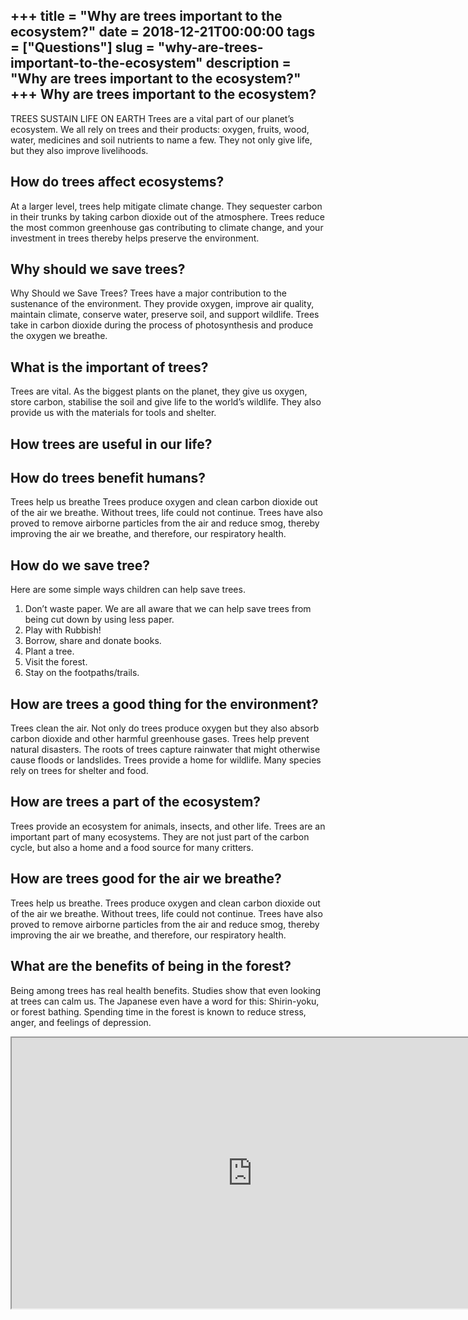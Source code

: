 +++
title = "Why are trees important to the ecosystem?"
date = 2018-12-21T00:00:00
tags = ["Questions"]
slug = "why-are-trees-important-to-the-ecosystem"
description = "Why are trees important to the ecosystem?"
+++
Why are trees important to the ecosystem?
-----------------------------------------

TREES SUSTAIN LIFE ON EARTH Trees are a vital part of our planet’s ecosystem. We all rely on trees and their products: oxygen, fruits, wood, water, medicines and soil nutrients to name a few. They not only give life, but they also improve livelihoods.

How do trees affect ecosystems?
-------------------------------

At a larger level, trees help mitigate climate change. They sequester carbon in their trunks by taking carbon dioxide out of the atmosphere. Trees reduce the most common greenhouse gas contributing to climate change, and your investment in trees thereby helps preserve the environment.

Why should we save trees?
-------------------------

Why Should we Save Trees? Trees have a major contribution to the sustenance of the environment. They provide oxygen, improve air quality, maintain climate, conserve water, preserve soil, and support wildlife. Trees take in carbon dioxide during the process of photosynthesis and produce the oxygen we breathe.

What is the important of trees?
-------------------------------

Trees are vital. As the biggest plants on the planet, they give us oxygen, store carbon, stabilise the soil and give life to the world’s wildlife. They also provide us with the materials for tools and shelter.

How trees are useful in our life?
---------------------------------

How do trees benefit humans?
----------------------------

Trees help us breathe Trees produce oxygen and clean carbon dioxide out of the air we breathe. Without trees, life could not continue. Trees have also proved to remove airborne particles from the air and reduce smog, thereby improving the air we breathe, and therefore, our respiratory health.

How do we save tree?
--------------------

Here are some simple ways children can help save trees.

1. Don’t waste paper. We are all aware that we can help save trees from being cut down by using less paper.
2. Play with Rubbish!
3. Borrow, share and donate books.
4. Plant a tree.
5. Visit the forest.
6. Stay on the footpaths/trails.

How are trees a good thing for the environment?
-----------------------------------------------

Trees clean the air. Not only do trees produce oxygen but they also absorb carbon dioxide and other harmful greenhouse gases. Trees help prevent natural disasters. The roots of trees capture rainwater that might otherwise cause floods or landslides. Trees provide a home for wildlife. Many species rely on trees for shelter and food.

How are trees a part of the ecosystem?
--------------------------------------

Trees provide an ecosystem for animals, insects, and other life. Trees are an important part of many ecosystems. They are not just part of the carbon cycle, but also a home and a food source for many critters.

How are trees good for the air we breathe?
------------------------------------------

Trees help us breathe. Trees produce oxygen and clean carbon dioxide out of the air we breathe. Without trees, life could not continue. Trees have also proved to remove airborne particles from the air and reduce smog, thereby improving the air we breathe, and therefore, our respiratory health.

What are the benefits of being in the forest?
---------------------------------------------

Being among trees has real health benefits. Studies show that even looking at trees can calm us. The Japanese even have a word for this: Shirin-yoku, or forest bathing. Spending time in the forest is known to reduce stress, anger, and feelings of depression.

<iframe allow="accelerometer; autoplay; clipboard-write; encrypted-media; gyroscope; picture-in-picture" allowfullscreen="" class="__youtube_prefs__  epyt-is-override  no-lazyload" data-no-lazy="1" data-origheight="433" data-origwidth="770" data-skipgform_ajax_framebjll="" height="433" id="_ytid_35153" loading="lazy" src="https://www.youtube.com/embed/5I7u5FMQxHA?enablejsapi=1&autoplay=0&cc_load_policy=0&cc_lang_pref=&iv_load_policy=1&loop=0&modestbranding=0&rel=1&fs=1&playsinline=0&autohide=2&theme=dark&color=red&controls=1&" title="YouTube player" width="770"></iframe>